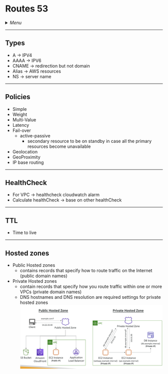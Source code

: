 # Routes 53

<details>
 <summary><i>Menu</i></summary>

- [Types](#types)
- [Policies](#policies)
- [HealthCheck](#healthcheck)
- [TTL](#ttl)
</details>

---
## Types
- A -> IPV4
- AAAA -> IPV6
- CNAME -> redirection but not domain
- Alias -> AWS resources
- NS -> server name

---
## Policies
- Simple
- Weight
- Multi-Value
- Latency
- Fail-over
  - active-passive
    - secondary resource to be on standby in case all the primary resources become unavailable
- Geolocation
- GeoProximity
- IP base routing

---
## HealthCheck
- For VPC -> healthcheck cloudwatch alarm
- Calculate healthCheck -> base on other healthCheck

---
## TTL
- Time to live

---
## Hosted zones
- Public Hosted zones
  - contains records that specify how to route traffic on the Internet (public domain names)
- Private Hosted zones
  - contain records that specify how you route traffic within one or more VPCs (private domain names)
  - DNS hostnames and DNS resolution are required settings for private hosted zones
![public vs private hosted zones](../../images/publicVsPrivate%20HostedZones.png)